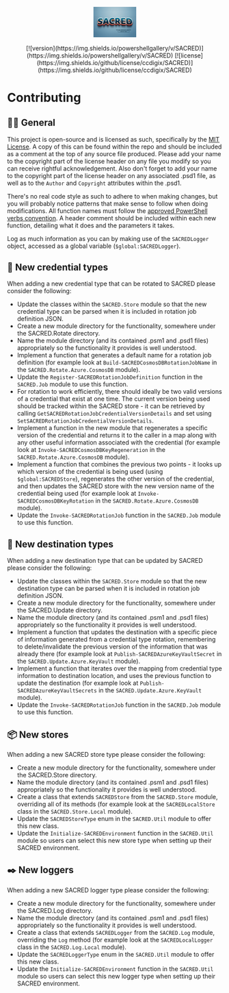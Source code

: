 <div align="center">
    <p>
        <a align="center" href="" target="_blank">
            <img width="20%" src="SACRED.png">
        </a>
    </p>
[![version](https://img.shields.io/powershellgallery/v/SACRED)](https://img.shields.io/powershellgallery/v/SACRED)
[![license](https://img.shields.io/github/license/ccdigix/SACRED)](https://img.shields.io/github/license/ccdigix/SACRED)
</div>

# Contributing

## 🧑‍💻 General

This project is open-source and is licensed as such, specifically by the [MIT License](https://opensource.org/license/mit/). A copy of this can be found within the repo and should be included as a comment at the top of any source file produced. Please add your name to the copyright part of the license header on any file you modify so you can receive rightful acknowledgement. Also don't forget to add your name to the copyright part of the license header on any associated .psd1 file, as well as to the `Author` and `Copyright` attributes within the .psd1.

There's no real code style as such to adhere to when making changes, but you will probably notice patterns that make sense to follow when doing modifications. All function names must follow the [approved PowerShell verbs convention](https://learn.microsoft.com/en-us/powershell/scripting/developer/cmdlet/approved-verbs-for-windows-powershell-commands). A header comment should be included within each new function, detailing what it does and the parameters it takes.

Log as much information as you can by making use of the `SACREDLogger` object, accessed as a global variable (`$global:SACREDLogger`).

## 🔑 New credential types

When adding a new credential type that can be rotated to SACRED please consider the following:

- Update the classes within the `SACRED.Store` module so that the new credential type can be parsed when it is included in rotation job definition JSON.
- Create a new module directory for the functionality, somewhere under the SACRED.Rotate directory.
- Name the module directory (and its contained .psm1 and .psd1 files) appropriately so the functionality it provides is well understood.
- Implement a function that generates a default name for a rotation job definition (for example look at `Build-SACREDCosmosDBRotationJobName` in the `SACRED.Rotate.Azure.CosmosDB` module).
- Update the `Register-SACREDRotationJobDefinition` function in the `SACRED.Job` module to use this function.
- For rotation to work efficiently, there should ideally be two valid versions of a credential that exist at one time. The current version being used should be tracked within the SACRED store - it can be retrieved by calling `GetSACREDRotationJobCredentialVersionDetails` and set using `SetSACREDRotationJobCredentialVersionDetails`.
- Implement a function in the new module that regenerates a specific version of the credential and returns it to the caller in a map along with any other useful information associated with the credential (for example look at `Invoke-SACREDCosmosDBKeyRegeneration` in the `SACRED.Rotate.Azure.CosmosDB` module).
- Implement a function that combines the previous two points - it looks up which version of the credential is being used (using `$global:SACREDStore`), regenerates the other version of the credential, and then updates the SACRED store with the new version name of the credential being used (for example look at `Invoke-SACREDCosmosDBKeyRotation` in the `SACRED.Rotate.Azure.CosmosDB` module).
- Update the `Invoke-SACREDRotationJob` function in the `SACRED.Job` module to use this function.

## 🏦 New destination types

When adding a new destination type that can be updated by SACRED please consider the following:

- Update the classes within the `SACRED.Store` module so that the new destination type can be parsed when it is included in rotation job definition JSON.
- Create a new module directory for the functionality, somewhere under the SACRED.Update directory.
- Name the module directory (and its contained .psm1 and .psd1 files) appropriately so the functionality it provides is well understood.
- Implement a function that updates the destination with a specific piece of information generated from a credential type rotation, remembering to delete/invalidate the previous version of the information that was already there (for example look at `Publish-SACREDAzureKeyVaultSecret` in the `SACRED.Update.Azure.KeyVault` module).
- Implement a function that iterates over the mapping from credential type information to destination location, and uses the previous function to update the destination (for example look at `Publish-SACREDAzureKeyVaultSecrets` in the `SACRED.Update.Azure.KeyVault` module).
- Update the `Invoke-SACREDRotationJob` function in the `SACRED.Job` module to use this function.

## 📦 New stores

When adding a new SACRED store type please consider the following:

- Create a new module directory for the functionality, somewhere under the SACRED.Store directory.
- Name the module directory (and its contained .psm1 and .psd1 files) appropriately so the functionality it provides is well understood.
- Create a class that extends `SACREDStore` from the `SACRED.Store` module, overriding all of its methods (for example look at the `SACREDLocalStore` class in the `SACRED.Store.Local` module).
- Update the `SACREDStoreType` enum in the `SACRED.Util` module to offer this new class.
- Update the `Initialize-SACREDEnvironment` function in the `SACRED.Util` module so users can select this new store type when setting up their SACRED environment.

## ✒️ New loggers

When adding a new SACRED logger type please consider the following:

- Create a new module directory for the functionality, somewhere under the SACRED.Log directory.
- Name the module directory (and its contained .psm1 and .psd1 files) appropriately so the functionality it provides is well understood.
- Create a class that extends `SACREDLogger` from the `SACRED.Log` module, overriding the `Log` method (for example look at the `SACREDLocalLogger` class in the `SACRED.Log.Local` module).
- Update the `SACREDLoggerType` enum in the `SACRED.Util` module to offer this new class.
- Update the `Initialize-SACREDEnvironment` function in the `SACRED.Util` module so users can select this new logger type when setting up their SACRED environment.